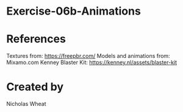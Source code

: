 # Exercise-06b-Animations

# References

Textures from: https://freepbr.com/
Models and animations from: Mixamo.com
Kenney Blaster Kit: https://kenney.nl/assets/blaster-kit

# Created by 
Nicholas Wheat